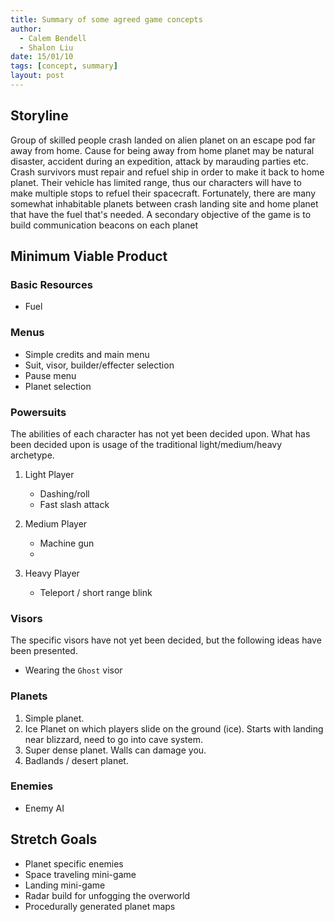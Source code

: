 ```yaml
---
title: Summary of some agreed game concepts
author: 
  - Calem Bendell
  - Shalon Liu
date: 15/01/10
tags: [concept, summary]
layout: post
---
```


## Storyline

Group of skilled people crash landed on alien planet on an escape pod far away from home.  Cause for being away from home planet may be natural disaster, accident during an expedition, attack by marauding parties etc.  Crash survivors must repair and refuel ship in order to make it back to home planet.  Their vehicle has limited range, thus our characters will have to make multiple stops to refuel their spacecraft.  Fortunately, there are many somewhat inhabitable planets between crash landing site and home planet that have the fuel that's needed.  A secondary objective of the game is to build communication beacons on each planet 



## Minimum Viable Product

### Basic Resources

+ Fuel

### Menus

+ Simple credits and main menu
+ Suit, visor, builder/effecter selection
+ Pause menu
+ Planet selection

### Powersuits

The abilities of each character has not yet been decided upon.
What has been decided upon is usage of the traditional light/medium/heavy archetype.

1. Light Player
    + Dashing/roll
    + Fast slash attack

2. Medium Player
    + Machine gun
    + 

3. Heavy Player
    + Teleport / short range blink

### Visors

The specific visors have not yet been decided, but the following ideas have been presented.

+ Wearing the `Ghost` visor

### Planets

1. Simple planet.
2. Ice Planet on which players slide on the ground (ice).  Starts with landing near blizzard, need to go into cave system.
3. Super dense planet.  Walls can damage you.
4. Badlands / desert planet.

### Enemies

+ Enemy AI


## Stretch Goals

+ Planet specific enemies
+ Space traveling mini-game
+ Landing mini-game
+ Radar build for unfogging the overworld
+ Procedurally generated planet maps

